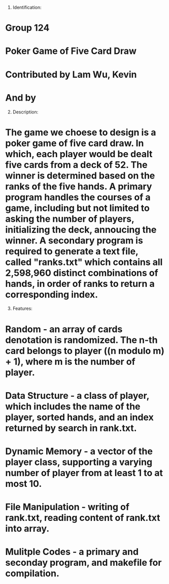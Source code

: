 1. Identification:
# Group 124
# Poker Game of Five Card Draw
# Contributed by Lam Wu, Kevin
# And by

2. Description:
# The game we choese to design is a poker game of five card draw. In which, each player would be dealt five cards from a deck of 52. The winner is determined based on the ranks of the five hands. A primary program handles the courses of a game, including but not limited to asking the number of players, initializing the deck, annoucing the winner. A secondary program is required to generate a text file, called "ranks.txt" which contains all 2,598,960 distinct combinations of hands, in order of ranks to return a corresponding index.

3. Features:
# Random - an array of cards denotation is randomized. The n-th card belongs to player ((n modulo m) + 1), where m is the number of player.
# Data Structure - a class of player, which includes the name of the player, sorted hands, and an index returned by search in rank.txt.
# Dynamic Memory - a vector of the player class, supporting a varying number of player from at least 1 to at most 10.
# File Manipulation - writing of rank.txt, reading content of rank.txt into array.
# Mulitple Codes - a primary and seconday program, and makefile for compilation.
